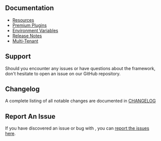 ## Documentation

- [Resources](/wpframework/resources/)
- [Premium Plugins](/wpframework/premium-plugins)
- [Environment Variables](/wpframework/env)
- [Release Notes](/wpframework/changelog/)
- [Multi-Tenant](/wpframework/multi-tenant/)

## Support

Should you encounter any issues or have questions about the framework, don't hesitate to open an issue on our GitHub repository.

## Changelog
A complete listing of all notable changes are documented in [CHANGELOG](/wpframework/changelog/)

## Report An Issue

If you have discovered an issue or bug with , you can [report the issues here](https://github.com/devuri/wpframework/issues).
